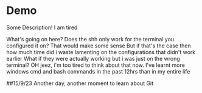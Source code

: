 # Demo

Some Description!
I am tired

What's going on here?
Does the shh only work for the terminal you configured it on?
That would make some sense
But if that's the case then how much time did i waste lamenting on the configurations that didn't work earlier
What if they were actually working but i was just on the wrong terminal?
OH jeez, i'm too tired to think about that now.
I've learnt more windows cmd and bash commands in the past 12hrs than in my entire life

##15/9/23
Another day, another moment to learn about Git

